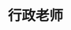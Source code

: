 ---
page_id: Administrative Staff
layout: profiles
permalink: /administrative-staff/
title: 行政老师
description: 
nav: false
nav_order: 2

profiles:
  # if you want to include more than one profile, just replicate the following block
  - align: left
    image: dimingyang.jpg
    content: about_di.md
    image_circular: false # crops the image to make it circular
    more_info: 

  - align: left
    image: fanruoqing.jpg
    content: about_fan.md
    image_circular: false # crops the image to make it circular
    more_info: 
---